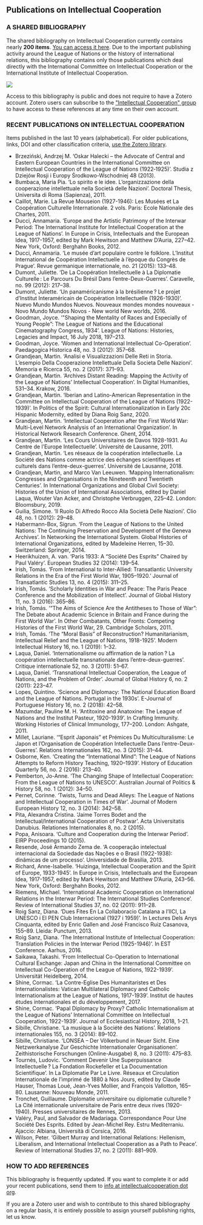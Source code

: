 ## Publications on Intellectual Cooperation
### A SHARED BIBLIOGRAPHY
The shared bibliography on Intellectual Cooperation currently contains nearly **200 items**. [You can access it here](https://www.zotero.org/groups/2817289/intellectual_cooperation/library). Due to the important publishing activity around the League of Nations or the history of international relations, this bibliography contains only those publications which deal directly with the International Committee on Intellectual Cooperation or the International Institute of Intellectual Cooperation.

[<img src="https://raw.githubusercontent.com/grandjeanmartin/intellectualcooperation/gh-pages/images/ZoteroGroupIntellectualCooperation.png">](https://www.zotero.org/groups/2817289/intellectual_cooperation/library)

Access to this bibliography is public and does not require to have a Zotero account. Zotero users can subscribe to the ["Intellectual Cooperation" group](https://www.zotero.org/groups/2817289/intellectual_cooperation) to have access to these references at any time on their own account.

### RECENT PUBLICATIONS ON INTELLECTUAL COOPERATION
Items published in the last 10 years (alphabetical). For older publications, links, DOI and other classification criteria, [use the Zotero library](https://www.zotero.org/groups/2817289/intellectual_cooperation/library).

* Brzeziński, Andrzej M. ‘Oskar Halecki – the Advocate of Central and Eastern European Countries in the International Committee on Intellectual Cooperation of the League of Nations (1922‑1925)’. Studia z Dziejów Rosji i Europy Środkowo-Wschodniej 48 (2013).
* Bumbaca, Maria Pia. ‘Lo spirito e le idee. L’organizzazione della cooperazione intellettuale nella Società delle Nazioni’. Doctoral Thesis, Universita di Roma (Sapienza), 2011.
* Caillot, Marie. La Revue Mouseion (1927-1946): Les Musées et La Coopération Culturelle Internationale. 2 vols. Paris: Ecole Nationale des Chartes, 2011.
* Ducci, Annamaria. ‘Europe and the Artistic Patrimony of the Interwar Period: The International Institute for Intellectual Cooperation at the League of Nations’. In Europe in Crisis, Intellectuals and the European Idea, 1917-1957, edited by Mark Hewitson and Matthew D’Auria, 227–42. New York, Oxford: Berghahn Books, 2012.
* Ducci, Annamaria. ‘Le musée d’art populaire contre le folklore. L’Institut International de Coopération Intellectuelle à l’époque du Congrès de Prague’. Revue germanique internationale, no. 21 (2015): 133–48.
* Dumont, Juliette. ‘De La Coopération Intellectuelle à La Diplomatie Culturelle : Le Parcours Du Brésil Dans l’entre-Deux-Guerres’. Caravelle, no. 99 (2012): 217–38.
* Dumont, Juliette. ‘Un panaméricanisme à la brésilienne ? Le projet d’Institut Interaméricain de Coopération Intellectuelle (1926-1930)’. Nuevo Mundo Mundos Nuevos. Nouveaux mondes mondes nouveaux - Novo Mundo Mundos Novos - New world New worlds, 2016.
* Goodman, Joyce. ‘"Shaping the Mentality of Races and Especially of Young People”: The League of Nations and the Educational Cinematography Congress, 1934’. League of Nations: Histories, Legacies and Impact, 16 July 2018, 197–213.
* Goodman, Joyce. ‘Women and International Intellectual Co-Operation’. Paedagogica Historica 48, no. 3 (2012): 357–68.
* Grandjean, Martin. ‘Analisi e Visualizzazioni Delle Reti in Storia. L’esempio Della Cooperazione Intellettuale Della Societa Delle Nazioni’. Memoria e Ricerca 55, no. 2 (2017): 371–93.
* Grandjean, Martin. ‘Archives Distant Reading: Mapping the Activity of the League of Nations’ Intellectual Cooperation’. In Digital Humanities, 531–34. Krakow, 2016.
* Grandjean, Martin. ‘Iberian and Latino-American Representation in the Committee on Intellectual Cooperation of the League of Nations (1922-1939)’. In Politics of the Spirit: Cultural Internationalization in Early 20c Hispanic Modernity, edited by Diana Roig Sanz, 2020.
* Grandjean, Martin. ‘Intellectual Cooperation after the First World War: Multi-Level Network Analysis of an International Organization’. In Historical Network Research Conference. Ghent, 2014.
* Grandjean, Martin. ‘Les Cours Universitaires de Davos 1928-1931. Au Centre de l’Europe Intellectuelle’. Université de Lausanne, 2011.
* Grandjean, Martin. ‘Les réseaux de la coopération intellectuelle. La Société des Nations comme actrice des échanges scientifiques et culturels dans l’entre-deux-guerres’. Université de Lausanne, 2018.
* Grandjean, Martin, and Marco Van Leeuwen. ‘Mapping Internationalism: Congresses and Organisations in the Nineteenth and Twentieth Centuries’. In International Organizations and Global Civil Society: Histories of the Union of International Associations, edited by Daniel Laqua, Wouter Van Acker, and Christophe Verbruggen, 225–42. London: Bloomsbury, 2019.
* Guilia, Simone. ‘Il Ruolo Di Alfredo Rocco Alla Società Delle Nazioni’. Clio 48, no. 1 (2012): 29–48.
* Habermann-Box, Sigrun. ‘From the League of Nations to the United Nations: The Continuing Preservation and Development of the Geneva Archives’. In Networking the International System. Global Histories of International Organizations, edited by Madeleine Herren, 15–30. Switzerland: Springer, 2014.
* Heerikhuizen, A. van. ‘Paris 1933: A “Société Des Esprits” Chaired by Paul Valéry’. European Studies 32 (2014): 139–54.
* Irish, Tomás. ‘From International to Inter-Allied: Transatlantic University Relations in the Era of the First World War, 1905–1920.’ Journal of Transatlantic Studies 13, no. 4 (2015): 311–25.
* Irish, Tomás. ‘Scholarly Identities in War and Peace: The Paris Peace Conference and the Mobilization of Intellect’. Journal of Global History 11, no. 3 (2016): 365–86.
* Irish, Tomás. ‘“The Aims of Science Are the Antitheses to Those of War”: The Debate about Academic Science in Britain and France during the First World War’. In Other Combatants, Other Fronts: Competing Histories of the First World War, 29. Cambridge Scholars, 2011.
* Irish, Tomás. ‘The “Moral Basis” of Reconstruction? Humanitarianism, Intellectual Relief and the League of Nations, 1918-1925’. Modern Intellectual History 16, no. 1 (2019): 1–32.
* Laqua, Daniel. ‘Internationalisme ou affirmation de la nation ? La coopération intellectuelle transnationale dans l’entre-deux-guerres’. Critique internationale 52, no. 3 (2011): 51–67.
* Laqua, Daniel. ‘Transnational Intellectual Cooperation, the League of Nations, and the Problem of Order’. Journal of Global History 6, no. 2 (2011): 223–47.
* Lopes, Quintino. ‘Science and Diplomacy: The National Education Board and the League of Nations. Portugal in the 1930s’. E-Journal of Portuguese History 16, no. 2 (2018): 42–58.
* Mazumdar, Pauline M. H. ‘Antitoxine and Anatoxine: The League of Nations and the Institut Pasteur, 1920-1939’. In Crafting Immunity. Working Histories of Clinical Immunology, 177–200. London: Ashgate, 2011.
* Millet, Lauriane. ‘“Esprit Japonais” et Prémices Du Multiculturalisme: Le Japon et l’Organisation de Coopération Intellectuelle Dans l’entre-Deux-Guerres’. Relations Internationales 162, no. 3 (2015): 31–44.
* Osborne, Ken. ‘Creating the “International Mind”: The League of Nations Attempts to Reform History Teaching, 1920–1939’. History of Education Quarterly 56, no. 2 (2016): 213–40.
* Pemberton, Jo-Anne. ‘The Changing Shape of Intellectual Cooperation: From the League of Nations to UNESCO’. Australian Journal of Politics & History 58, no. 1 (2012): 34–50.
* Pernet, Corinne. ‘Twists, Turns and Dead Alleys: The League of Nations and Intellectual Cooperation in Times of War’. Journal of Modern European History 12, no. 3 (2014): 342–58.
* Pita, Alexandra Cristina. ‘Jaime Torres Bodet and the Intellectual/International Cooperation of Postwar’. Acta Universitatis Danubius. Relationes Internationales 8, no. 2 (2015).
* Popa, Anisoara. ‘Culture and Cooperation during the Interwar Period’. EIRP Proceedings 10 (2015).
* Resende, José Armando Zema de. ‘A cooperação intelectual internacional da Sociedade das Nações e o Brasil (1922-1938): dinâmicas de um processo’. Universidade de Brasília, 2013.
* Richard, Anne-Isabelle. ‘Huizinga, Intellectual Cooperation and the Spirit of Europe, 1933-1945’. In Europe in Crisis, Intellectuals and the European Idea, 1917-1957, edited by Mark Hewitson and Matthew D’Auria, 243–56. New York, Oxford: Berghahn Books, 2012.
* Riemens, Michael. ‘International Academic Cooperation on International Relations in the Interwar Period: The International Studies Conference’. Review of International Studies 37, no. 02 (2011): 911–28.
* Roig Sanz, Diana. ‘Dues Fites En La Collaboracio Catalana a l’IICI, La UNESCO i El PEN Club Internacional (1927 i  1959)’. In Lectures Dels Anys Cinquanta, edited by Enric Gallen and José Francisco Ruiz Casanova, 155–89. Lleida: Punctum, 2013.
* Roig Sanz, Diana. ‘The International Institute of Intellectual Cooperation: Translation Policies in the Interwar Period (1925-1946)’. In EST Conference. Aarhus, 2016.
* Saikawa, Takashi. ‘From Intellectual Co-Operation to International Cultural Exchange: Japan and China in the International Committee on Intellectual Co-Operation of the League of Nations, 1922-1939’. Universität Heidelberg, 2014.
* Shine, Cormac. ‘La Contre-Eglise Des Humanitaristes et Des Internationalistes: Vatican Multilateral Diplomacy and Catholic Internationalism at the League of Nations, 1917-1939’. Institut de hautes études internationales et du développement, 2017.
* Shine, Cormac. ‘Papal Diplomacy by Proxy? Catholic Internationalism at the League of Nations’ International Committee on Intellectual Cooperation, 1922-1939’. Journal of Ecclesiastical History, 2018, 1–21.
* Sibille, Christiane. ‘La musique à la Société des Nations’. Relations internationales 155, no. 3 (2014): 89–102.
* Sibille, Christiane. ‘LONSEA – Der Völkerbund in Neuer Sicht. Eine Netzwerkanalyse Zur Geschichte Internationaler Organisationen’. Zeithistorische Forschungen (Online-Ausgabe) 8, no. 3 (2011): 475–83.
* Tournès, Ludovic. ‘Comment Devenir Une Superpuissance Intellectuelle ? La Fondation Rockefeller et La Documentation Scientifique’. In La Diplomatie Par Le Livre. Réseaux et Circulation Internationale de l’imprimé de 1880 à Nos Jours, edited by Claude Hauser, Thomas Loué, Jean-Yves Mollier, and François Vallotton, 165–80. Lausanne: Nouveau Monde, 2011.
* Tronchet, Guillaume. Diplomatie universitaire ou diplomatie culturelle ? La Cité internationale universitaire de Paris entre deux rives (1920-1940). Presses universitaires de Rennes, 2013.
* Valéry, Paul, and Salvador de Madariaga. Correspondance Pour Une Société Des Esprits. Edited by Jean-Michel Rey. Estru Mediterraniu. Ajaccio: Albiana, Università di Corsica, 2016.
* Wilson, Peter. ‘Gilbert Murray and International Relations: Hellenism, Liberalism, and International Intellectual Cooperation as a Path to Peace’. Review of International Studies 37, no. 2 (2011): 881–909.

### HOW TO ADD REFERENCES
This bibliography is frequently updated. If you want to complete it or add your recent publications, send them to [info at intellectualcooperation dot org](mailto:info@intellectualcooperation.org?subject=[IntellectualCooperation]).

If you are a Zotero user and wish to contribute to this shared bibliography on a regular basis, it is entirely possible to assign yourself publishing rights, let us know.
